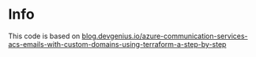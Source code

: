 # Info

This code is based on [blog.devgenius.io/azure-communication-services-acs-emails-with-custom-domains-using-terraform-a-step-by-step](https://blog.devgenius.io/azure-communication-services-acs-emails-with-custom-domains-using-terraform-a-step-by-step-cc1e8d0036e8)
